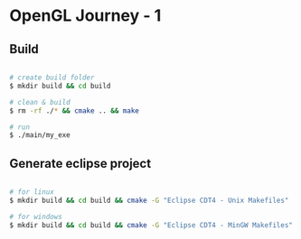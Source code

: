 # OpenGL Journey - 1

## Build

```bash

# create build folder
$ mkdir build && cd build

# clean & build
$ rm -rf ./* && cmake .. && make

# run
$ ./main/my_exe

```

## Generate eclipse project

```bash

# for linux
$ mkdir build && cd build && cmake -G "Eclipse CDT4 - Unix Makefiles" ..

# for windows
$ mkdir build && cd build && cmake -G "Eclipse CDT4 - MinGW Makefiles" ..

```
